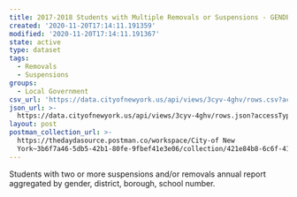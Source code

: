 ```yaml
---
title: 2017-2018 Students with Multiple Removals or Suspensions - GENDER
created: '2020-11-20T17:14:11.191359'
modified: '2020-11-20T17:14:11.191367'
state: active
type: dataset
tags:
  - Removals
  - Suspensions
groups:
  - Local Government
csv_url: 'https://data.cityofnewyork.us/api/views/3cyv-4ghv/rows.csv?accessType=DOWNLOAD'
json_url: >-
  https://data.cityofnewyork.us/api/views/3cyv-4ghv/rows.json?accessType=DOWNLOAD
layout: post
postman_collection_url: >-
  https://thedaydasource.postman.co/workspace/City-of New
  York~3b6f7a46-5db5-42b1-80fe-9fbef41e3e06/collection/421e84b8-6c6f-4166-99e4-8e09f2da7ba2
---
```

Students with two or more suspensions and/or removals annual report aggregated by gender, district, borough, school number.
